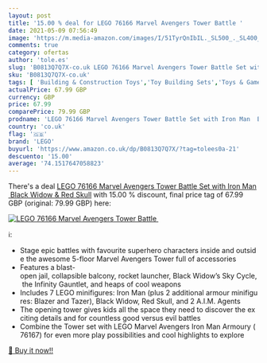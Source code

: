 ```yaml
---
layout: post
title: '15.00 % deal for LEGO 76166 Marvel Avengers Tower Battle '
date: 2021-05-09 07:56:49
image: 'https://m.media-amazon.com/images/I/51TyrQnIbIL._SL500_._SL400_.jpg'
comments: true
category: ofertas
author: 'tole.es'
slug: 'B0813Q7Q7X-co.uk LEGO 76166 Marvel Avengers Tower Battle Set with Iron...'
sku: 'B0813Q7Q7X-co.uk'
tags: [ 'Building & Construction Toys','Toy Building Sets','Toys & Games','Toys Store','lego', ]
actualPrice: 67.99 GBP
currency: GBP
price: 67.99
comparePrice: 79.99 GBP
prodname: 'LEGO 76166 Marvel Avengers Tower Battle Set with Iron Man  Black Widow & Red Skull'
country: 'co.uk'
flag: '🇬🇧'
brand: 'LEGO'
buyurl: 'https://www.amazon.co.uk/dp/B0813Q7Q7X/?tag=tolees0a-21'
descuento: '15.00'
average: '74.1517647058823'
---
```


There's a deal [LEGO 76166 Marvel Avengers Tower Battle Set with Iron Man  Black Widow & Red Skull](https://www.amazon.co.uk/dp/B0813Q7Q7X/?tag=tolees0a-21)  with  15.00 % discount, final price tag of  67.99 GBP (original: 79.99 GBP) here:

[![LEGO 76166 Marvel Avengers Tower Battle ](https://m.media-amazon.com/images/I/51TyrQnIbIL._SL500_._SL400_.jpg)](https://www.amazon.co.uk/dp/B0813Q7Q7X/?tag=tolees0a-21)

ℹ️:

- Stage epic battles with favourite superhero characters inside and outside the awesome 5-floor Marvel Avengers Tower full of accessories
- Features a blast-open jail, collapsible balcony, rocket launcher, Black Widow’s Sky Cycle, the Infinity Gauntlet, and heaps of cool weapons
- Includes 7 LEGO minifigures: Iron Man (plus 2 additional armour minifigures: Blazer and Tazer), Black Widow, Red Skull, and 2 A.I.M. Agents
- The opening tower gives kids all the space they need to discover the exciting details and for countless good versus evil battles
- Combine the Tower set with LEGO Marvel Avengers Iron Man Armoury (76167) for even more play possibilities and cool highlights to explore

[🛒 Buy it now!!](https://www.amazon.co.uk/dp/B0813Q7Q7X/?tag=tolees0a-21)
